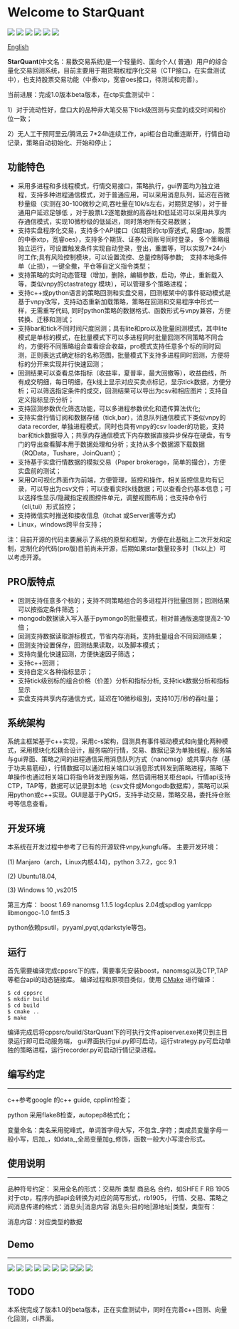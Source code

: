 Welcome to StarQuant
==================

<p align="left">
   <img src ="https://img.shields.io/badge/language-c%2B%2B%7Cpython-orange.svg"/>
   <img src ="https://img.shields.io/badge/c%2B%2B-%3E11-blue.svg"/>
    <img src ="https://img.shields.io/badge/python-3.7-blue.svg" />
    <img src ="https://img.shields.io/badge/platform-linux%7Cwindows-brightgreen.svg"/>
    <img src ="https://img.shields.io/badge/build-passing-green.svg" />
    <img src ="https://img.shields.io/badge/license-MIT-blue.svg"/>
</p>

[English](README_eng.md) 



**StarQuant**(中文名：易数交易系统)是一个轻量的、面向个人( 普通）用户的综合量化交易回测系统，目前主要用于期货期权程序化交易（CTP接口，在实盘测试中），也支持股票交易功能（中泰xtp，宽睿oes接口，待测试和完善）。

当前进展：完成1.0版本beta版本，在ctp实盘测试中：

1）对于流动性好，盘口大的品种非大笔交易下tick级回测与实盘的成交时间和价位一致；

2）无人工干预阿里云/腾讯云 7*24h连续工作，api柜台自动重连断开，行情自动记录，策略自动初始化、开始和停止；



## 功能特色

* 采用多进程和多线程模式，行情交易接口，策略执行，gui界面均为独立进程，支持多种进程通信模式，对于普通应用，可以采用消息队列，延迟在百微秒量级（实测在30-100微秒之间,吞吐量在10k/s左右，对期货足够），对于普通用户延迟足够低 ，对于股票L2逐笔数据的高吞吐和低延迟可以采用共享内存通信模式，实现10微秒级的低延迟，同时落地所有交易数据；
* 支持实盘程序化交易，支持多个API接口（如期货的ctp穿透式, 易盛tap，股票的中泰xtp，宽睿oes），支持多个期货、证券公司账号同时登录， 多个策略组独立运行，可设置触发条件实现自动登录，登出，重置等，可以实现7*24小时工作;具有风险控制模块，可以设置流控、总量控制等参数;　支持本地条件单（止损），一键全撤，平仓等自定义指令类型；
* 支持策略的实时动态管理（增加，删除，编辑参数，启动，停止，重新载入等，类似vnpy的ctastrategy 模块），可以管理多个策略进程；
* 支持c++或python语言的策略回测和实盘交易，回测框架中的事件驱动模式是基于vnpy改写，支持动态重新加载策略，策略在回测和交易程序中形式一样，无需重写代码, 同时python策略的数据格式、函数形式与vnpy兼容，方便转换、迁移和测试；
* 支持bar和tick不同时间尺度回测；具有lite和pro以及批量回测模式，其中lite模式是单标的模式，在批量模式下可以多进程同时批量回测不同策略不同合约，方便将不同策略组合查看综合收益，pro模式支持任意多个标的同时回测，正则表达式确定标的名称范围，批量模式下支持多进程同时回测，方便将标的分开来实现并行快速回测；
* 回测结果可以查看总体指标（收益率，夏普率，最大回撤等），收益曲线，所有成交明细，每日明细，在k线上显示对应买卖点标记，显示tick数据，方便分析；可以筛选指定条件的成交，回测结果可以导出为csv和相应图片；支持自定义指标显示分析；
* 支持回测参数优化筛选功能，可以多进程参数优化和遗传算法优化;
* 支持实盘行情订阅和数据存储（tick,bar），消息队列通信模式下类似vnpy的data recorder, 单独进程模式，同时也具有vnpy的csv loader的功能，支持bar和tick数据导入；共享内存通信模式下内存数据直接异步保存在硬盘，有专门的导出查看脚本用于数据处理和分析；支持从多个数据源下载数据（RQData，Tushare，JoinQuant）；
* 支持基于实盘行情数据的模拟交易（Paper brokerage，简单的撮合），方便实盘前的测试；
* 采用Qt可视化界面作为前端，方便管理，监控和操作，相关监控信息均有记录，可以导出为csv文件；可以查看实时k线数据；可以查看合约基本信息；可以选择性显示/隐藏指定视图控件单元，调整视图布局；也支持命令行（cli,tui）形式监控；
*  支持微信实时推送和接收信息（itchat 或Server酱等方式)
*  Linux，windows跨平台支持；

注：目前开源的代码主要展示了系统的原型和框架，方便在此基础上二次开发和定制，定制化的代码(pro版)目前尚未开源，后期如果star数量较多时（1k以上）可以考虑开源。

## PRO版特点
* 回测支持任意多个标的；支持不同策略组合的多进程并行批量回测；回测结果可以按指定条件筛选；
* mongodb数据读入写入基于pymongo的批量模式，相对普通版速度提高2-10倍；
* 回测支持数据读取游标模式，节省内存消耗，支持批量组合不同回测结果；
* 回测支持设置保存，回测结果读取，以及脚本模式；
* 支持向量化快速回测，方便快速因子筛选；
* 支持c++回测；
* 支持自定义各种指标显示；
* 支持tick级别标的组合价格（价差）分析和指标分析, 支持tick数据分析和指标显示
* 实盘支持共享内存通信方式，延迟在10微秒级别，支持10万/秒的吞吐量；


## 系统架构

系统主框架基于c++实现，采用c-s架构，回测具有事件驱动模式和向量化两种模式，采用模块化松耦合设计，服务端的行情，交易、数据记录为单独线程，服务端与gui界面、策略之间的进程通信采用消息队列方式（nanomsg）或共享内存（基于功夫易筋经），行情数据可以通过相关端口以消息形式转发到策略进程，策略下单操作也通过相关端口将指令转发到服务端，然后调用相关柜台api，行情api支持CTP，TAP等，数据可以记录到本地（csv文件或Mongodb数据库），策略可以采用python或c++实现。GUI是基于PyQt5，支持手动交易，策略交易，委托持仓账号等信息查看。





## 开发环境
本系统在开发过程中参考了已有的开源软件vnpy,kungfu等。
主要开发环境：

(1) Manjaro（arch，Linux内核4.14)，python 3.7.2，gcc 9.1

(2) Ubuntu18.04, 

(3) Windows 10 ,vs2015

第三方库：
boost 1.69
nanomsg 1.1.5
log4cplus 2.04或spdlog
yamlcpp
libmongoc-1.0
fmt5.3

python依赖psutil，pyyaml,pyqt,qdarkstyle等包。

## 运行

首先需要编译完成cppsrc下的库，需要事先安装boost，nanomsg以及CTP,TAP等柜台api的动态链接库。
编译过程和原项目类似，使用 [CMake](https://cmake.org) 进行编译：

```
$ cd cppsrc
$ mkdir build
$ cd build
$ cmake ..
$ make
```
编译完成后将cppsrc/build/StarQuant下的可执行文件apiserver.exe拷贝到主目录运行即可启动服务端，
gui界面执行gui.py即可启动，运行strategy.py可启动单独的策略进程，运行recorder.py可启动行情记录进程。

## 编写约定
-------------------
c++参考google 的c++ guide, cpplint检查；

python 采用flake8检查，autopep8格式化；

变量命名：类名采用驼峰式，单词首字母大写，不包含_字符；类成员变量字母一般小写，后加_，如data_,全局变量加g_修饰，函数一般大小写混合形式。



## 使用说明
-------
品种符号约定：
  采用全名的形式：交易所 类型 商品名 合约，如SHFE F RB 1905
  对于ctp，程序内部api会转换为对应的简写形式，rb1905，
行情、交易、策略之间消息传递的格式：消息头|消息内容
 消息头:目的地|源地址|类型，类型有：

 消息内容：对应类型的数据


## Demo
-----------
![ ](demos/live3.png  "普通版实盘交易模式展示")
![ ](demos/live5.png  "视图布局选择")
![ ](demos/livepro.png  "定制版实盘交易展示")
![ ](demos/bt3.png  "普通版回测结果总体展示")
![ ](demos/btpro1.png  "定制版批量回测")
![ ](demos/btpro2.png  "定制版回测结果筛选，k线、指标分析")
![ ](demos/btpro3.png  "定制版tick分析，组合价差分析")
![ ](demos/proload.png  "定制版回测结果读取，脚本回测")![ ](demos/btscript.png  "定制版回测结果读取，脚本回测")
![ ](demos/ctlpro.png  "定制版c++命令行界面")
## TODO

本系统完成了版本1.0的beta版本，正在实盘测试中，同时在完善c++回测、向量化回测，cli界面。




